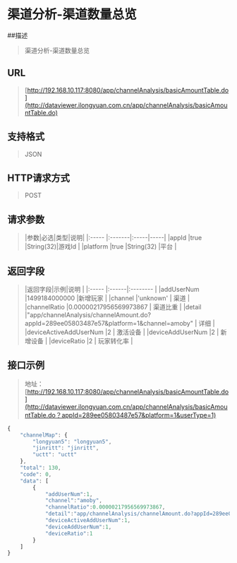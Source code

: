 # 渠道分析-渠道数量总览

##描述
> 渠道分析-渠道数量总览

## URL
> [http://192.168.10.117:8080/app/channelAnalysis/basicAmountTable.do](http://dataviewer.ilongyuan.com.cn/app/channelAnalysis/basicAmountTable.do)

## 支持格式
> JSON

## HTTP请求方式
> POST

## 请求参数
> |参数|必选|类型|说明|
|:-----  |:-------|:-----|-----|
|appId    |true    |String(32)|游戏Id |
|platform    |true    |String(32)   |平台 |

## 返回字段
> |返回字段|示例|说明            |
|:-----   |:------|:--------    |
|addUserNum |1499184000000 |新增玩家  |
|channel |'unknown' | 渠道    |
|channelRatio |0.00000217956569973867 | 渠道比重    |
|detail |"app/channelAnalysis/channelAmount.do?appId=289ee05803487e57&platform=1&channel=amoby" | 详细   |
|deviceActiveAddUserNum |2 | 激活设备   |
|deviceAddUserNum |2 | 新增设备   |
|deviceRatio |2 | 玩家转化率   |

## 接口示例
> 地址：[http://192.168.10.117:8080/app/channelAnalysis/basicAmountTable.do](http://dataviewer.ilongyuan.com.cn/app/channelAnalysis/basicAmountTable.do？appId=289ee05803487e57&platform=1&userType=1)
``` javascript
{
    "channelMap": {
        "longyuan5": "longyuan5",
        "jinritt": "jinritt",
        "uctt": "uctt"
    },
    "total": 130,
    "code": 0,
    "data": [
        {
            "addUserNum":1,
            "channel":"amoby",
            "channelRatio":0.00000217956569973867,
            "detail":"app/channelAnalysis/channelAmount.do?appId=289ee05803487e57&platform=1&channel=amoby",
            "deviceActiveAddUserNum":1,
            "deviceAddUserNum":1,
            "deviceRatio":1
        }
    ]
}
```


